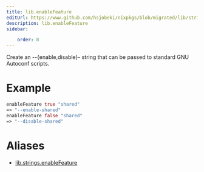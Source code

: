 ```yaml
---
title: lib.enableFeature
editUrl: https://www.github.com/hsjobeki/nixpkgs/blob/migrated/lib/strings.nix#L1144C19
description: lib.enableFeature
sidebar:

    order: 8
---
```


Create an --{enable,disable}-<feat> string that can be passed to
standard GNU Autoconf scripts.

# Example

```nix
enableFeature true "shared"
=> "--enable-shared"
enableFeature false "shared"
=> "--disable-shared"
```


# Aliases

- [lib.strings.enableFeature](/nix-doc-comments/reference/lib/strings/lib-strings-enablefeature)


